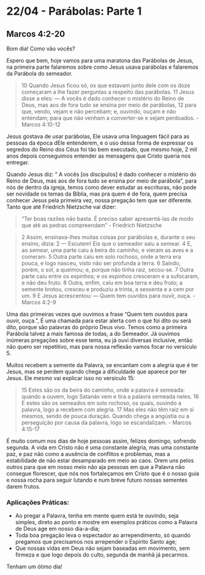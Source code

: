 # 22/04 - Parábolas: Parte 1

## Marcos 4:2-20

Bom dia! Como vão vocês? 

Espero que bem, hoje vamos para uma maratona das Parábolas de Jesus, na primeira parte falaremos sobre como Jesus usava parábolas e falaremos da Parábola do semeador.

> 10 Quando Jesus ficou só, os que estavam junto dele com os doze começaram a lhe fazer perguntas a respeito das parábolas. 11 Jesus disse a eles: — A vocês é dado conhecer o mistério do Reino de Deus, mas aos de fora tudo se ensina por meio de parábolas, 12 para que, vendo, vejam e não percebam; e, ouvindo, ouçam e não entendam; para que não venham a converter-se e sejam perdoados. - Marcos 4:10-12
> 

Jesus gostava de usar parábolas, Ele usava uma linguagem fácil para as pessoas da época dEle entenderem, e o uso dessa forma de expressar os segredos do Reino dos Céus foi tão bem executado, que mesmo hoje, 2 mil anos depois conseguimos entender as mensagens que Cristo queria nos entregar.

Quando Jesus diz: “ A vocês [os discípulos] é dado conhecer o mistério do Reino de Deus, mas aos de fora tudo se ensina por meio de parábola”, para nós de dentro da igreja, temos como dever estudar as escrituras, não pode ser novidade os temas da Bíblia, mas pra quem é de fora, quem precisa conhecer Jesus pela primeira vez, nossa pregação tem que ser diferente. Tanto que até Friedrich Nietzsche vai dizer:

> “Ter boas razões não basta. É preciso saber apresentá-las de modo que até as pedras compreendam” - Friedrich Nietzsche
> 

> 2 Assim, ensinava-lhes muitas coisas por parábolas e, durante o seu ensino, dizia: 2 — Escutem! Eis que o semeador saiu a semear. 4 E, ao semear, uma parte caiu à beira do caminho, e vieram as aves e a comeram. 5 Outra parte caiu em solo rochoso, onde a terra era pouca, e logo nasceu, visto não ser profunda a terra. 6 Saindo, porém, o sol, a queimou; e, porque não tinha raiz, secou-se. 7 Outra parte caiu entre os espinhos; e os espinhos cresceram e a sufocaram, e não deu fruto. 8 Outra, enfim, caiu em boa terra e deu fruto; a semente brotou, cresceu e produziu a trinta, a sessenta e a cem por um. 9 E Jesus acrescentou: — Quem tem ouvidos para ouvir, ouça. - Marcos 4:2-9
> 

Uma das primeiras vezes que ouvimos a frase “Quem tem ouvidos para ouvir, ouça.”, É uma chamada para estar alerta com o que foi dito ou será dito, porque são palavras do próprio Deus vivo. Temos como a primeira Parábola talvez a mais famosa de todas, a do Semeador. Já ouvimos inúmeras pregações sobre esse tema, eu já ouvi diversas inclusive, então não quero ser repetitivo, mas para nossa reflexão vamos focar no versículo 5. 

Muitos recebem a semente da Palavra, se encantam com a alegria que é ter Jesus, mas se perdem quando chega a dificuldade que aparece por ter Jesus. Ele mesmo vai explicar isso no versículo 15: 

> 15 Estes são os da beira do caminho, onde a palavra é semeada: quando a ouvem, logo Satanás vem e tira a palavra semeada neles. 16 E estes são os semeados em solo rochoso, os quais, ouvindo a palavra, logo a recebem com alegria. 17 Mas eles não têm raiz em si mesmos, sendo de pouca duração. Quando chega a angústia ou a perseguição por causa da palavra, logo se escandalizam. - Marcos 4:15-17
> 

É muito comum nos dias de hoje pessoas assim, felizes domingo, sofrendo segunda. A vida em Cristo não é uma constante alegria, mas uma constante paz, e paz não como a ausência de conflitos e problemas, mas a estabilidade de não estar desamparado em meio ao caos. Orem uns pelos outros para que em nosso meio não aja pessoas em que a Palavra não consegue florescer, que nós nos fortaleçamos em Cristo que é o nosso guia e nossa rocha para seguir lutando e num breve futuro nossas sementes darem frutos.

### Aplicações Práticas:

- Ao pregar a Palavra, tenha em mente quem está te ouvindo, seja simples, direto ao ponto e mostre em exemplos práticos como a Palavra de Deus age em nosso dia-a-dia;
- Toda boa pregação leva o espectador ao arrependimento, só quando pregamos que precisamos nos arrepender o Espírito Santo age;
- Que nossas vidas em Deus não sejam baseadas em movimento, sem firmeza e que logo depois do culto, segunda de manhã já pecarmos.

Tenham um ótimo dia!